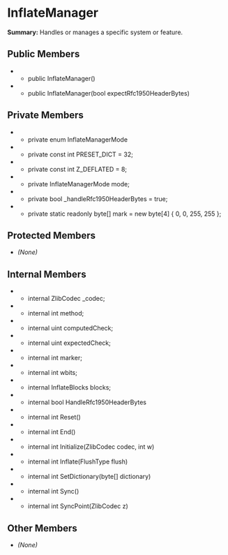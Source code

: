 # InflateManager

**Summary:** Handles or manages a specific system or feature.

## Public Members
- - public InflateManager()
- - public InflateManager(bool expectRfc1950HeaderBytes)

## Private Members
- - private enum InflateManagerMode
- - private const int PRESET_DICT = 32;
- - private const int Z_DEFLATED = 8;
- - private InflateManagerMode mode;
- - private bool _handleRfc1950HeaderBytes = true;
- - private static readonly byte[] mark = new byte[4] { 0, 0, 255, 255 };

## Protected Members
- *(None)*

## Internal Members
- - internal ZlibCodec _codec;
- - internal int method;
- - internal uint computedCheck;
- - internal uint expectedCheck;
- - internal int marker;
- - internal int wbits;
- - internal InflateBlocks blocks;
- - internal bool HandleRfc1950HeaderBytes
- - internal int Reset()
- - internal int End()
- - internal int Initialize(ZlibCodec codec, int w)
- - internal int Inflate(FlushType flush)
- - internal int SetDictionary(byte[] dictionary)
- - internal int Sync()
- - internal int SyncPoint(ZlibCodec z)

## Other Members
- *(None)*
